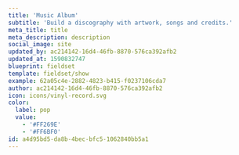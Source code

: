 ```yaml
---
title: 'Music Album'
subtitle: 'Build a discography with artwork, songs and credits.'
meta_title: title
meta_description: description
social_image: site
updated_by: ac214142-16d4-46fb-8870-576ca392afb2
updated_at: 1590832747
blueprint: fieldset
template: fieldset/show
example: 62a05c4e-2882-4823-b415-f0237106cda7
author: ac214142-16d4-46fb-8870-576ca392afb2
icon: icons/vinyl-record.svg
color:
  label: pop
  value:
    - '#FF269E'
    - '#FF6BF0'
id: a4d95bd5-da8b-4bec-bfc5-1062840bb5a1
---
```

